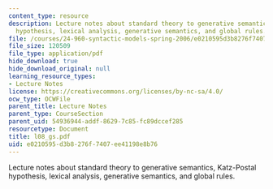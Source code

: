 ```yaml
---
content_type: resource
description: Lecture notes about standard theory to generative semantics, Katz-Postal
  hypothesis, lexical analysis, generative semantics, and global rules.
file: /courses/24-960-syntactic-models-spring-2006/e0210595d3b8276f7407ee41198e8b76_l08_gs.pdf
file_size: 120509
file_type: application/pdf
hide_download: true
hide_download_original: null
learning_resource_types:
- Lecture Notes
license: https://creativecommons.org/licenses/by-nc-sa/4.0/
ocw_type: OCWFile
parent_title: Lecture Notes
parent_type: CourseSection
parent_uid: 54936944-addf-8629-7c85-fc89dccef285
resourcetype: Document
title: l08_gs.pdf
uid: e0210595-d3b8-276f-7407-ee41198e8b76
---
```

Lecture notes about standard theory to generative semantics, Katz-Postal hypothesis, lexical analysis, generative semantics, and global rules.